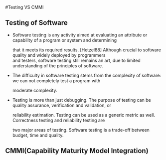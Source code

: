 #Testing VS CMMI

## Testing of Software

- Software testing is any activity aimed at evaluating an attribute or capability of a program or system and determining

  that it meets its required results. [Hetzel88] Although crucial to software quality and widely deployed by programmers    
  and testers, software testing still remains an art, due to limited understanding of the principles of software. 

- The difficulty in software testing stems from the complexity of software: we can not completely test a program with

  moderate complexity.

- Testing is more than just debugging. The purpose of testing can be quality assurance, verification and validation, or 

  reliability estimation. Testing can be used as a generic metric as well. Correctness testing and reliability testing are

  two major areas of testing. Software testing is a trade-off between budget, time and quality. 


## CMMI(Capability Maturity Model Integration) 
